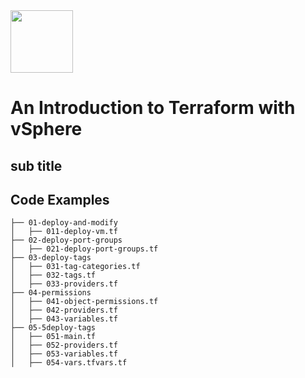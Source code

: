 <img src="https://github.com/.svg" style="width:100px;height:100px;">

# An Introduction to Terraform with vSphere

## sub title

## Code Examples

```console
├── 01-deploy-and-modify
│   ├── 011-deploy-vm.tf
├── 02-deploy-port-groups
│   ├── 021-deploy-port-groups.tf
├── 03-deploy-tags
│   ├── 031-tag-categories.tf
│   ├── 032-tags.tf
│   ├── 033-providers.tf
├── 04-permissions
│   ├── 041-object-permissions.tf
│   ├── 042-providers.tf
│   ├── 043-variables.tf
├── 05-5deploy-tags
│   ├── 051-main.tf
│   ├── 052-providers.tf
│   ├── 053-variables.tf
│   ├── 054-vars.tfvars.tf
```